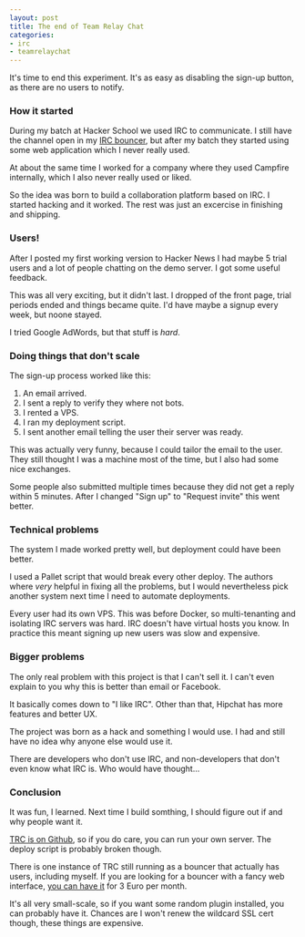```yaml
---
layout: post
title: The end of Team Relay Chat
categories:
- irc
- teamrelaychat
---
```


It's time to end this experiment. It's as easy as disabling the sign-up button, as there are no users to notify.

### How it started

During my batch at Hacker School we used IRC to communicate. I still have the channel open in my [IRC bouncer](http://teamrelaychat.nl/bouncer/), but after my batch they started using some web application which I never really used.

At about the same time I worked for a company where they used Campfire internally, which I also never really used or liked.

So the idea was born to build a collaboration platform based on IRC. I started hacking and it worked. The rest was just an excercise in finishing and shipping.

### Users!

After I posted my first working version to Hacker News I had maybe 5 trial users and a lot of people chatting on the demo server. I got some useful feedback.

This was all very exciting, but it didn't last. I dropped of the front page, trial periods ended and things became quite.
I'd have maybe a signup every week, but noone stayed.

I tried Google AdWords, but that stuff is *hard*.

### Doing things that don't scale

The sign-up process worked like this:

1. An email arrived.
2. I sent a reply to verify they where not bots.
3. I rented a VPS.
4. I ran my deployment script.
5. I sent another email telling the user their server was ready.

This was actually very funny, because I could tailor the email to the user. They still thought I was a machine most of the time, but I also had some nice exchanges.

Some people also submitted multiple times because they did not get a reply within 5 minutes. After I changed "Sign up" to "Request invite" this went better.

### Technical problems

The system I made worked pretty well, but deployment could have been better.

I used a Pallet script that would break every other deploy. The authors where *very* helpful in fixing all the problems, but I would nevertheless pick another system next time I need to automate deployments.

Every user had its own VPS. This was before Docker, so multi-tenanting and isolating IRC servers was hard. IRC doesn't have virtual hosts you know. In practice this meant signing up new users was slow and expensive.

### Bigger problems

The only real problem with this project is that I can't sell it. I can't even explain to you why this is better than email or Facebook.

It basically comes down to "I like IRC". Other than that, Hipchat has more features and better UX.

The project was born as a hack and something I would use. I had and still have no idea why anyone else would use it.

There are developers who don't use IRC, and non-developers that don't even know what IRC is. Who would have thought...

### Conclusion

It was fun, I learned. Next time I build somthing, I should figure out if and why people want it.

[TRC is on Github](https://github.com/pepijndevos/irc-deploy), so if you do care, you can run your own server. The deploy script is probably broken though.

There is one instance of TRC still running as a bouncer that actually has users, including myself. If you are looking for a bouncer with a fancy web interface, [you can have it](http://teamrelaychat.nl/bouncer/) for 3 Euro per month.

It's all very small-scale, so if you want some random plugin installed, you can probably have it. Chances are I won't renew the wildcard SSL cert though, these things are expensive.
